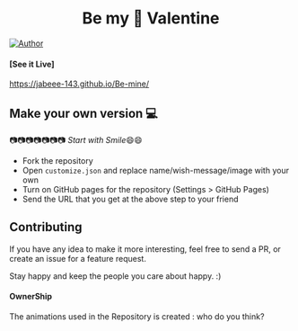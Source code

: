 <h1 align="center">
  Be my 💞 Valentine 
</h1>

[![Author](https://img.shields.io/badge/author-jabeee-cyan)](https://github.com/Jabeee-143/Be-mine)


#### [See it Live]
https://jabeee-143.github.io/Be-mine/
## Make your own version :computer:

:camera::camera::camera::camera::camera::camera::camera:
*Start with Smile*:smile::smile:

* Fork the repository
* Open `customize.json` and replace name/wish-message/image with your own
* Turn on GitHub pages for the repository (Settings > GitHub Pages)
* Send the URL that you get at the above step to your friend


## Contributing

If you have any idea to make it more interesting, feel free to send a PR, or create an issue for a feature request.

Stay happy and keep the people you care about happy. :)

#### OwnerShip
 The animations used in the Repository is created : who do you think?
